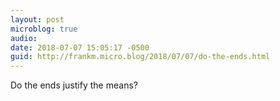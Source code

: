 ```yaml
---
layout: post
microblog: true
audio: 
date: 2018-07-07 15:05:17 -0500
guid: http://frankm.micro.blog/2018/07/07/do-the-ends.html
---
```

Do the ends justify the means?
